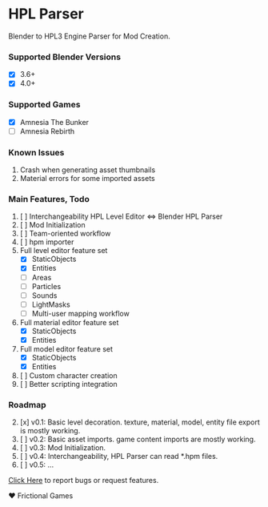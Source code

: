 # HPL Parser
Blender to HPL3 Engine Parser for Mod Creation.

### Supported Blender Versions
- [x] 3.6+
- [x] 4.0+

### Supported Games
- [x] Amnesia The Bunker
- [ ] Amnesia Rebirth

### Known Issues
1. Crash when generating asset thumbnails
1. Material errors for some imported assets

### Main Features, Todo
1. [ ] Interchangeability HPL Level Editor <=> Blender HPL Parser
1. [ ] Mod Initialization
1. [ ] Team-oriented workflow
1. [ ] hpm importer
1. Full level editor feature set
   - [x] StaticObjects
   - [x] Entities
   - [ ] Areas
   - [ ] Particles
   - [ ] Sounds
   - [ ] LightMasks
   - [ ] Multi-user mapping workflow
1. Full material editor feature set
   - [x] StaticObjects
   - [x] Entities
1. Full model editor feature set
   - [x] StaticObjects
   - [x] Entities
1. [ ] Custom character creation
1. [ ] Better scripting integration

### Roadmap
2. [x] v0.1: Basic level decoration. texture, material, model, entity file export is mostly working.
2. [ ] v0.2: Basic asset imports. game content imports are mostly working.
2. [ ] v0.3: Mod Initialization.
2. [ ] v0.4: Interchangeability, HPL Parser can read *.hpm files.
2. [ ] v0.5: ...


[Click Here](https://github.com/rbx775/HplParser/issues) to report bugs or request features.

❤️ Frictional Games